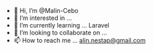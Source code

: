- 👋 Hi, I’m @Malin-Cebo
- 👀 I’m interested in ...
- 🌱 I’m currently learning ... Laravel
- 💞️ I’m looking to collaborate on ...
- 📫 How to reach me ... alin.nestap@gmail.com
